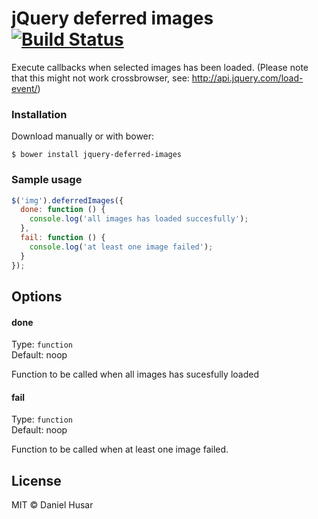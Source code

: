 # jQuery deferred images [![Build Status](https://travis-ci.org/danielhusar/jquery-deferred-images.svg)](https://travis-ci.org/danielhusar/jquery-deferred-images)

Execute callbacks when selected images has been loaded.
(Please note that this might not work crossbrowser, see: http://api.jquery.com/load-event/)


### Installation
Download manually or with bower:

```ssh
$ bower install jquery-deferred-images
```

### Sample usage

```javascript
$('img').deferredImages({
  done: function () {
    console.log('all images has loaded succesfully');
  },
  fail: function () {
    console.log('at least one image failed');
  }
});
```

## Options

#### done

Type: `function`  
Default: noop

Function to be called when all images has sucesfully loaded

#### fail

Type: `function`  
Default: noop

Function to be called when at least one image failed.


## License

MIT © Daniel Husar
